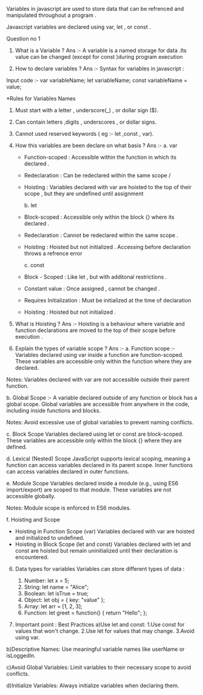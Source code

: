 Variables in javascript are used to store data that can be refrenced and manipulated throughout a program .

Javascript variables are declared using var, let , or const .

Question no 1 
1) What is a Variable ?
Ans :- A variable is a named storage for data .Its value can be changed (except for const )during program execution 

2) How to declare variables ?
Ans :- Syntax for variables in javascript :

Input code :-
    var variableName;
    let variableName;
    const variableName = value;

*Rules for Variables Names 
1) Must start with a letter , underscore(_) , or dollar sign ($).
2) Can contain letters ,digits , underscores , or dollar signs. 
3) Cannot used reserved keywords ( eg :- let ,const , var).

3) How this variables are been declare on what basis ?
Ans :-  a. var 
    * Function-scoped : Accessible within the function in which its declared .
    * Redeclaration : Can be redeclared within the same scope /
    * Hoisting : Variables declared with var are hoisted to the top of their scope , but they are undefined until assignment 

        b. let 
    * Block-scoped : Accessible only within the block {} where its declared .
    * Redeclaration : Cannot be redeclared within the same scope . 
    * Hoisting : Hoisted but not initialized . Accessing before declaration throws a refrence error 

        c. const 
    * Block - Scoped : Like let , but with additonal restrictions . 
    * Constant value : Once assigned , cannot be changed .
    * Requires Initialization : Must be initialized at the time of declaration 
    * Hoisting : Hoisted but not initialized .

4) What is Hoisting ?
Ans :- Hoisting is a behaviour where variable and function declarations are moved to the top of their scope before execution . 

5) Explain the types of variable scope ?
Ans :- a. Function scope :- 
Variables declared using var inside a function are function-scoped.
These variables are accessible only within the function where they are declared.

Notes:
Variables declared with var are not accessible outside their parent function.


b.  Global Scope :- 
A variable declared outside of any function or block has a global scope.
Global variables are accessible from anywhere in the code, including inside functions and blocks.

Notes:
Avoid excessive use of global variables to prevent naming conflicts.


c.  Block Scope
Variables declared using let or const are block-scoped.
These variables are accessible only within the block {} where they are defined.

d. Lexical (Nested) Scope
JavaScript supports lexical scoping, meaning a function can access variables declared in its parent scope.
Inner functions can access variables declared in outer functions.

e. Module Scope
Variables declared inside a module (e.g., using ES6 import/export) are scoped to that module.
These variables are not accessible globally.

Notes:
Module scope is enforced in ES6 modules.

f. Hoisting and Scope 
* Hoisting in Function Scope (var)
Variables declared with var are hoisted and initialized to undefined.
* Hoisting in Block Scope (let and const)
Variables declared with let and const are hoisted but remain uninitialized until their declaration is encountered.


6) Data types for variables
Variables can store different types of data :
   1. Number: let x = 5;
   2. String: let name = "Alice";
   3. Boolean: let isTrue = true;
   4. Object: let obj = { key: "value" };
   5. Array: let arr = [1, 2, 3];
   6. Function: let greet = function() { return "Hello"; };

7) Important point :
Best Practices
a)Use let and const:
1.Use const for values that won't change.
2.Use let for values that may change.
3.Avoid using var.

b)Descriptive Names:
Use meaningful variable names like userName or isLoggedIn.

c)Avoid Global Variables:
Limit variables to their necessary scope to avoid conflicts.

d)Initialize Variables:
Always initialize variables when declaring them.